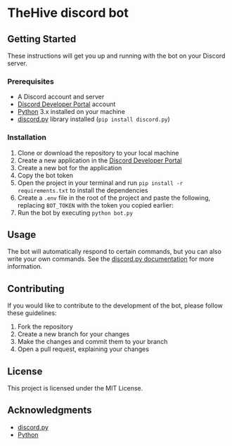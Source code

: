 # TheHive discord bot

## Getting Started

These instructions will get you up and running with the bot on your Discord server.

### Prerequisites

- A Discord account and server
- [Discord Developer Portal](https://discord.com/developers/applications) account
- [Python](https://www.python.org/downloads/) 3.x installed on your machine
- [discord.py](https://discordpy.readthedocs.io/en/latest/index.html) library installed (`pip install discord.py`)

### Installation

1. Clone or download the repository to your local machine
2. Create a new application in the [Discord Developer Portal](https://discord.com/developers/applications)
3. Create a new bot for the application
4. Copy the bot token
5. Open the project in your terminal and run `pip install -r requirements.txt` to install the dependencies
6. Create a `.env` file in the root of the project and paste the following, replacing `BOT_TOKEN` with the token you copied earlier:
7. Run the bot by executing `python bot.py`

## Usage

The bot will automatically respond to certain commands, but you can also write your own commands. See the [discord.py documentation](https://discordpy.readthedocs.io/en/latest/index.html) for more information.

## Contributing

If you would like to contribute to the development of the bot, please follow these guidelines:

1. Fork the repository
2. Create a new branch for your changes
3. Make the changes and commit them to your branch
4. Open a pull request, explaining your changes

## License

This project is licensed under the MIT License.

## Acknowledgments

- [discord.py](https://discordpy.readthedocs.io/en/latest/index.html)
- [Python](https://www.python.org/downloads/)